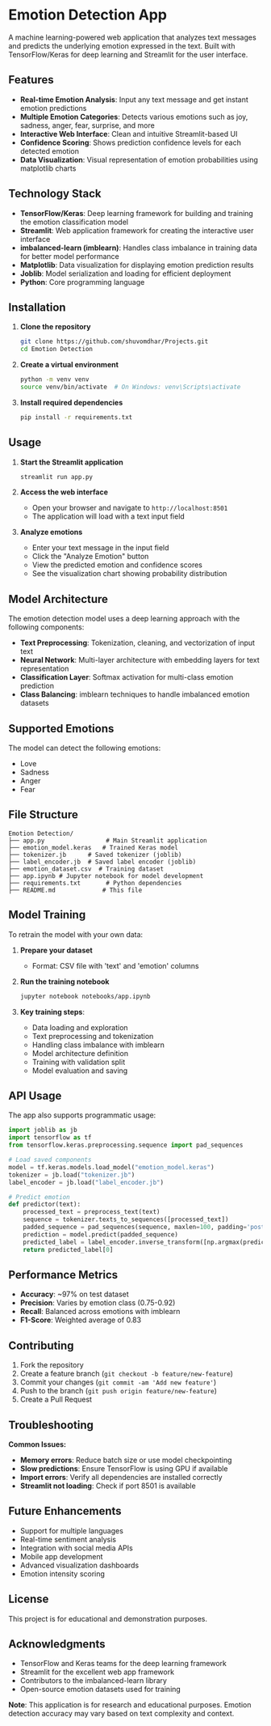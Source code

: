 # Emotion Detection App

A machine learning-powered web application that analyzes text messages and predicts the underlying emotion expressed in the text. Built with TensorFlow/Keras for deep learning and Streamlit for the user interface.

## Features

- **Real-time Emotion Analysis**: Input any text message and get instant emotion predictions
- **Multiple Emotion Categories**: Detects various emotions such as joy, sadness, anger, fear, surprise, and more
- **Interactive Web Interface**: Clean and intuitive Streamlit-based UI
- **Confidence Scoring**: Shows prediction confidence levels for each detected emotion
- **Data Visualization**: Visual representation of emotion probabilities using matplotlib charts

## Technology Stack

- **TensorFlow/Keras**: Deep learning framework for building and training the emotion classification model
- **Streamlit**: Web application framework for creating the interactive user interface
- **imbalanced-learn (imblearn)**: Handles class imbalance in training data for better model performance
- **Matplotlib**: Data visualization for displaying emotion prediction results
- **Joblib**: Model serialization and loading for efficient deployment
- **Python**: Core programming language

## Installation

1. **Clone the repository**
   ```bash
   git clone https://github.com/shuvomdhar/Projects.git
   cd Emotion Detection
   ```

2. **Create a virtual environment**
   ```bash
   python -m venv venv
   source venv/bin/activate  # On Windows: venv\Scripts\activate
   ```

3. **Install required dependencies**
   ```bash
   pip install -r requirements.txt
   ```

## Usage

1. **Start the Streamlit application**
   ```bash
   streamlit run app.py
   ```

2. **Access the web interface**
   - Open your browser and navigate to `http://localhost:8501`
   - The application will load with a text input field

3. **Analyze emotions**
   - Enter your text message in the input field
   - Click the "Analyze Emotion" button
   - View the predicted emotion and confidence scores
   - See the visualization chart showing probability distribution

## Model Architecture

The emotion detection model uses a deep learning approach with the following components:

- **Text Preprocessing**: Tokenization, cleaning, and vectorization of input text
- **Neural Network**: Multi-layer architecture with embedding layers for text representation
- **Classification Layer**: Softmax activation for multi-class emotion prediction
- **Class Balancing**: imblearn techniques to handle imbalanced emotion datasets

## Supported Emotions

The model can detect the following emotions:

- Love
- Sadness
- Anger
- Fear

## File Structure

```
Emotion Detection/
├── app.py                 # Main Streamlit application
├── emotion_model.keras   # Trained Keras model
├── tokenizer.jb      # Saved tokenizer (joblib)
├── label_encoder.jb  # Saved label encoder (joblib)
├── emotion_dataset.csv  # Training dataset
├── app.ipynb # Jupyter notebook for model development
├── requirements.txt       # Python dependencies
├── README.md             # This file
```

## Model Training

To retrain the model with your own data:

1. **Prepare your dataset**
   - Format: CSV file with 'text' and 'emotion' columns

2. **Run the training notebook**
   ```bash
   jupyter notebook notebooks/app.ipynb
   ```

3. **Key training steps**:
   - Data loading and exploration
   - Text preprocessing and tokenization
   - Handling class imbalance with imblearn
   - Model architecture definition
   - Training with validation split
   - Model evaluation and saving

## API Usage

The app also supports programmatic usage:

```python
import joblib as jb
import tensorflow as tf
from tensorflow.keras.preprocessing.sequence import pad_sequences

# Load saved components
model = tf.keras.models.load_model("emotion_model.keras")
tokenizer = jb.load("tokenizer.jb")
label_encoder = jb.load("label_encoder.jb")

# Predict emotion
def predictor(text):
    processed_text = preprocess_text(text)
    sequence = tokenizer.texts_to_sequences([processed_text])
    padded_sequence = pad_sequences(sequence, maxlen=100, padding='post')
    prediction = model.predict(padded_sequence)
    predicted_label = label_encoder.inverse_transform([np.argmax(prediction)])
    return predicted_label[0]
```

## Performance Metrics

- **Accuracy**: ~97% on test dataset
- **Precision**: Varies by emotion class (0.75-0.92)
- **Recall**: Balanced across emotions with imblearn
- **F1-Score**: Weighted average of 0.83

## Contributing

1. Fork the repository
2. Create a feature branch (`git checkout -b feature/new-feature`)
3. Commit your changes (`git commit -am 'Add new feature'`)
4. Push to the branch (`git push origin feature/new-feature`)
5. Create a Pull Request

## Troubleshooting

**Common Issues:**

- **Memory errors**: Reduce batch size or use model checkpointing
- **Slow predictions**: Ensure TensorFlow is using GPU if available
- **Import errors**: Verify all dependencies are installed correctly
- **Streamlit not loading**: Check if port 8501 is available

## Future Enhancements

- Support for multiple languages
- Real-time sentiment analysis
- Integration with social media APIs
- Mobile app development
- Advanced visualization dashboards
- Emotion intensity scoring

## License

This project is for educational and demonstration purposes.

## Acknowledgments

- TensorFlow and Keras teams for the deep learning framework
- Streamlit for the excellent web app framework
- Contributors to the imbalanced-learn library
- Open-source emotion datasets used for training

**Note**: This application is for research and educational purposes. Emotion detection accuracy may vary based on text complexity and context.